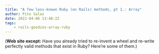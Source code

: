 ```yaml
---
title: "A few less-known Ruby (on Rails) methods, pt 1.: Array"
author: Pito Salas
date: 2021-04-06 13:40:22
tags:
    - rails-goodies-array-ruby
---
```



(**Web site except:** Have you already tried to re-invent a wheel and re-write perfectly valid methods that exist in Ruby? Here’re some of them.) 
